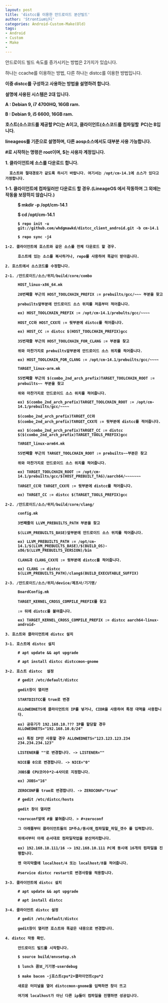 ```yaml
---
layout: post
title: 'distcc를 이용한 안드로이드 분산빌드'
author: 'Strontium닌디'
categories: Android-Custom-Make(Old)
tags:
- Android
- Custom
- Make
-
---
```



<script> location.href='https://cafe.naver.com/develoid/688094' ; </script>

<p>안드로이드 빌드 속도를 증가시키는 방법은 2가지가 있습니다.</p><p>하나는 ccache를 이용하는 방법, 다른 하나는 distcc를 이용한 방법입니다.</p><p><b></p><p>이중 distcc를 구성하고 사용하는 방법을 설명하려 합니다.</p><p><b></p><p>설명에 사용된 시스템은 2대 입니다.</p><p><b></p><p>A :​ Debian 9, i7 4700HQ, 16GB ram.</p><p>B : Debian 9, i5 6600, 16GB ram. <b></p><p><b></p><p>호스트(소스코드를 제공할 PC)는 A이고, 클라이언트(소스코드를 컴파일할&nbsp; PC)는 B입니다.</p><p>lineageos를 기준으로 설명하며, 다른 aosp소스에서도 대부분 사용 가능합니다.<b></p><p><b></p><p>#로 시작하는 명령은 root이며, $는 사용자 계정입니다.</p><p><b></p><p>1. 클라이언트에 소스를 다운로드 합니다.</p><p>&nbsp;&nbsp;&nbsp; <code>호스트와 절대경로가 같도록 하시기 바랍니다. 여기서는 /opt/cm-14.1에 소스가 있다고 가정합니다.<b></code></p><p>1-1. 클라이언트에 컴파일러만 다운로드 할 경우.(LineageOS 에서 작동하며 그 외에는 작동을 보장하지 않습니다.)</p><p style="margin-left: 40px;">$ mkdir -p /opt/cm-14.1<b></p><p style="margin-left: 40px;">$ cd /opt/cm-14.1<b></p><p style="margin-left: 40px;"><code>$ repo init -u git://github.com/whdgmawkd/distcc_client_android.git -b cm-14.1</code></p><p style="margin-left: 40px;"><code>$ repo sync -j4</code></p><p style="margin-left: 0px;"><code>1-2. 클라이언트에 호스트와 같은 소스를 전체 다운로드 할 경우.</code></p><p style="margin-left: 40px;"><code>호스트에 있는 소스를 복사하거나, repo를 사용하여 똑같이 받아옵니다.<b></code></p><p style="margin-left: 0px;"><code>2. 호스트에서 소스코드를 수정합니다.</code></p><p style="margin-left: 0px;"><code>2-1. /안드로이드/소스/위치/build/core/combo</code></p><p style="margin-left: 40px;"><code><b>HOST_linux-x86_64.mk</b></code></p><p style="margin-left: 40px;"><code>20번째줄 부근의 HOST_TOOLCHAIN_PREFIX := prebuilts/gcc/~~~ 부분을 찾고</code></p><p style="margin-left: 40px;"><code>prebuilts앞부분에 안드로이드 소스 위치를 처음부터 적어줍니다.</code></p><p style="margin-left: 40px;"><code>ex) HOST_TOOLCHAIN_PREFIX := /opt/cm-14.1/prebults/gcc/~~~~</code></p><p style="margin-left: 40px;"><code><b></code></p><p style="margin-left: 40px;"><code>HOST_CC와 HOST_CXX의 := 뒷부분에 distcc를 적어줍니다.</code></p><p style="margin-left: 40px;"><code>ex) HOST_CC := distcc $(HOST_TOOLCHAIN_PREFIX)gcc</code></p><p style="margin-left: 40px;"><code><b></code></p><p style="margin-left: 40px;"><code>35번재줄 부근의 HOST_TOOLCHAIN_FOR_CLANG := 부분을 찾고</code></p><p style="margin-left: 40px;"><code>위와 마찬가지로 prebuilts앞부분에 안드로이드 소스 위치를 적어줍니다.</code></p><p style="margin-left: 40px;"><code>ex) HOST_TOOLCHAIN_FOR_CLANG := /opt/cm-14.1/prebuilts/gcc/~~~~</code></p><p style="margin-left: 40px;"><code><b></code></p><p style="margin-left: 40px;"><b><code>TARGET_linux-arm.mk</code></b></p><p style="margin-left: 40px;"><code>55번째줄 부근의 $(combo_2nd_arch_prefix)TARGET_TOOLCHAIN_ROOT := prebuilts~~ 부분을 찾고</code></p><p style="margin-left: 40px;"><code>위와 마찬가지로 안드로이드 소스 위치를 적어줍니다.</code></p><p style="margin-left: 40px;"><code>ex) $(combo_2nd_arch_prefix)TARGET_TOOLCHAIN_ROOT := /opt/cm-14.1/prebuilts/gcc/~~~~</code></p><p style="margin-left: 40px;"><code><b></code></p><p style="margin-left: 40px;"><code>$(combo_2nd_arch_prefix)TARGET_CC와 $(combo_2nd_arch_prefix)TARGET_CXX의 := 뒷부분에 distcc를 적어줍니다.</code></p><p style="margin-left: 40px;"><code>ex) $(combo_2nd_arch_prefix)TARGET_CC := distcc $($(combo_2nd_arch_prefix)TARGET_TOOLS_PREFIX)gcc</code></p><p style="margin-left: 40px;"><code><b></code></p><p style="margin-left: 40px;"><b><code>TARGET_linux-arm64.mk</code></b></p><p style="margin-left: 40px;"><code>55번째줄 부근의 TARGET_TOOLCHAIN_ROOT := prebuilts~~부분은 찾고</code></p><p style="margin-left: 40px;"><code>위와 마찬가지로 안드로이드 소스 위치를 적어줍니다.</code></p><p style="margin-left: 40px;"><code>ex) TARGET_TOOLCHAIN_ROOT := /opt/cm-14.1/prebuilts/gcc/$(HOST_PREBUILT_TAG)/aarch64/~~~~~~~</code></p><p style="margin-left: 40px;"><code><b></code></p><p style="margin-left: 40px;"><code>TARGET_CC와 TARGET_CXX의 := 뒷부분에 distcc를 적어줍니다.</code></p><p style="margin-left: 40px;"><code>ex) TARGET_CC := distcc $(TARGET_TOOLS_PREFIX)gcc</code></p><p style="margin-left: 40px;"><code><b></code></p><p style="margin-left: 0px;"><code>2-2. /안드로이드/소스/위치/build/core/clang/</code></p><p style="margin-left: 40px;"><code><b>config.mk</b>&nbsp;</code></p><p style="margin-left: 40px;"><code>3번째줄의 LLVM_PREBUILTS_PATH 부분을 찾고</code></p><p style="margin-left: 40px;"><code>$(LLVM_PREBUILTS_BASE)앞부분에 안드로이드 소스 위치를 적어줍니다.</code></p><p style="margin-left: 40px;"><code>ex) LLVM_PREBUILTS_PATH := /opt/cm-14.1/$(LLVM_PREBUILTS_BASE)/$(BUILD_OS)-x86/$(LLVM_PREBUILTS_VERSION)/bin</code></p><p style="margin-left: 40px;"><code><b></code></p><p style="margin-left: 40px;"><code>CLANG과 CLANG_CXX의 := 뒷부분에 distcc를 적어줍니다.</code></p><p style="margin-left: 40px;"><code>ex) CLANG := distcc $(LLVM_PREBUILTS_PATH)/clang$(BUILD_EXECUTABLE_SUFFIX)</code></p><p style="margin-left: 40px;"><code><b></code></p><p style="margin-left: 0px;"><code>2-3. /안드로이드/소스/위치/device/제조사/기기명/</code></p><p style="margin-left: 40px;"><code><b>BoardConfig.mk</b></code></p><p style="margin-left: 40px;"><code><b>​</b>TARGET_KERNEL_CROSS_COMPILE_PREFIX를 찾고 <b></code></p><p style="margin-left: 40px;"><code>:= 뒤에 distcc를 붙여줍니다.</code></p><p style="margin-left: 40px;"><code>ex) TARGET_KERNEL_CROSS_COMPILE_PREFIX := distcc aarch64-linux-android-</code></p><p style="margin-left: 0px;"><code><b></code></p><p style="margin-left: 0px;"><code>3. 호스트와 클라이언트에 distcc 설치</code></p><p style="margin-left: 0px;"><code>3-1. 호스트에 distcc 설치</code></p><p style="margin-left: 40px;"><code># apt update &amp;&amp; apt upgrade</code></p><p style="margin-left: 40px;"><code># apt install distcc distccmon-gnome</code></p><p style="margin-left: 0px;"><code>3-2. 호스트 distcc&nbsp; 설정</code></p><p style="margin-left: 40px;"><code># gedit /etc/default/distcc</code></p><p style="margin-left: 40px;"><code>gedit창이 열리면 <b></code></p><p style="margin-left: 40px;"><code><b></code></p><p style="margin-left: 40px;"><code>STARTDISTCC를 true로 변경</code></p><p style="margin-left: 40px;"><code><b></code></p><p style="margin-left: 40px;"><code>ALLOWEDNETS에 클라이언트의 IP를 넣거나, CIDR을 사용하여 특정 대역을 사용합니다.</code></p><p style="margin-left: 40px;"><code>ex) 공유기가 192.168.10.??? IP를 할당할 경우 ALLOWEDNETS="192.168.10.0/24"</code></p><p style="margin-left: 40px;"><code>ex) 특정 IP만 사용할 경우 ALLOWEDNETS="123.123.123.234 234.234.234.123"<b></code></p><p style="margin-left: 40px;"><code><b></code></p><p style="margin-left: 40px;"><code>LISTENER를 ""로 변경합니다.<b>&nbsp;</b>​-&gt;<b> </b>LISTENER=""<b>​</b>&nbsp;</code></p><p style="margin-left: 40px;"><code><b></code></p><p style="margin-left: 40px;"><code>NICE를 0으로 변경합니다. -&gt; NICE="0"</code></p><p style="margin-left: 40px;"><code><b></code></p><p style="margin-left: 40px;"><code>JOBS를 CPU코어수*2~4사이로 지정합니다. <b></code></p><p style="margin-left: 40px;"><code>ex) JOBS="16"</code></p><p style="margin-left: 40px;"><code><b></code></p><p style="margin-left: 40px;"><code>ZEROCONF를 true로 변경합니다. -&gt; ZEROCONF="true"</code></p><p style="margin-left: 40px;"><code><b></code></p><p style="margin-left: 40px;"><code># gedit /etc/distcc/hosts</code></p><p style="margin-left: 40px;"><code>gedit 창이 열리면</code></p><p style="margin-left: 40px;"><code><b></code></p><p style="margin-left: 40px;"><code>+zeroconf앞에 #을 붙혀줍니다. &gt; #+zeroconf</code></p><p style="margin-left: 40px;"><code><b></code></p><p style="margin-left: 40px;"><code>그 아래줄부터 클라이언트들의 IP주소/동시에_컴파일할_파일_갯수 를 입력합니다.</code></p><p style="margin-left: 40px;"><code>위에서부터 아래 순서대로 컴파일작업을 분산처리합니다.<b></code></p><p style="margin-left: 40px;"><code>ex) 192.168.10.111/16 -&gt; 192.168.10.111 PC에 동시에 16개의 컴파일을 진행합니다.</code></p><p style="margin-left: 40px;"><code><b></code></p><p style="margin-left: 40px;"><code>맨 마지막줄에 localhost/4 또는 localhost/8을 적어줍니다.</code></p><p style="margin-left: 40px;"><code><b></code></p><p style="margin-left: 40px;"><code>#service distcc restart로 변경사항을 적용합니다.</code></p><p style="margin-left: 40px;"><code><b></code></p><p style="margin-left: 0px;"><code>3-3. 클라이언트에 distcc 설치</code></p><p style="margin-left: 40px;"><code># apt update &amp;&amp; apt upgrade</code></p><p style="margin-left: 40px;"><code># apt install distcc <b></code></p><p style="margin-left: 0px;"><code>3-4. 클라이언트 distcc 설정</code></p><p style="margin-left: 40px;"><code># gedit /etc/default/distcc</code></p><p style="margin-left: 40px;"><code>gedit창이 열리면 호스트와 똑같은 내용으로 변경합니다.</code></p><p style="margin-left: 40px;"><code><b></code></p><p style="margin-left: 0px;"><code>4. distcc 작동 확인.</code></p><p style="margin-left: 40px;"><code>안드로이드 빌드를 시작합니다. <b></code></p><p style="margin-left: 40px;"><code>$ source build/envsetup.sh</code></p><p style="margin-left: 40px;"><code>$ lunch 콤보_기기명-userdebug</code></p><p style="margin-left: 40px;"><code>$ make bacon -j호스트cpu*2+클라이언트cpu*2</code></p><p style="margin-left: 40px;"><code><b></code></p><p style="margin-left: 40px;"><code>새로운 터미널을 열어 distccmon-gnome을 입력하면 창이 뜨고 <b></code></p><p style="margin-left: 40px;"><code>여기에 localhost가 아닌 다른 ip들이 컴파일을 진행하면 성공입니다.</code></p><p style="margin-left: 40px;"><code><b></code></p><p style="margin-left: 0px;"><code><b></code></p>
